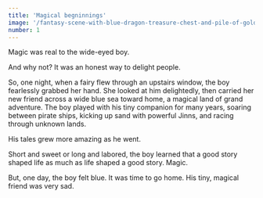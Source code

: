 ```yaml
---
title: 'Magical begninnings'
image: '/fantasy-scene-with-blue-dragon-treasure-chest-and-pile-of-golden-coins-d-illustration-707801968.jpg'
number: 1
---
```


Magic was real to the wide-eyed boy.

And why not? It was an honest way to delight people.

So, one night, when a fairy flew through an upstairs window, the boy fearlessly grabbed her hand. She looked at him delightedly, then carried her new friend across a wide blue sea toward home, a magical land of grand adventure. The boy played with his tiny companion for many years, soaring between pirate ships, kicking up sand with powerful Jinns, and racing through unknown lands.

His tales grew more amazing as he went.

Short and sweet or long and labored, the boy learned that a good story shaped life as much as life shaped a good story. Magic.

But, one day, the boy felt blue. It was time to go home. His tiny, magical friend was very sad.
